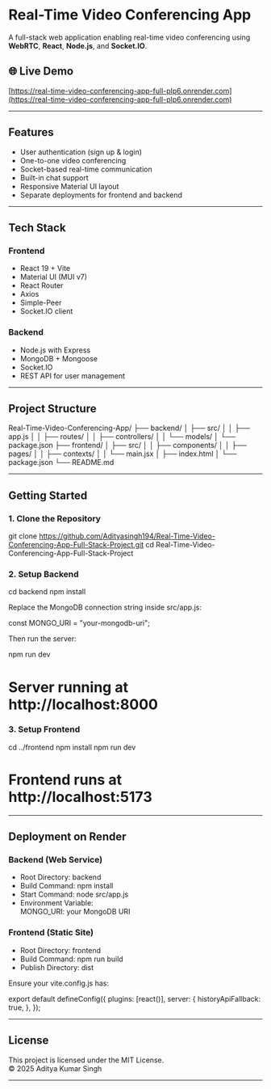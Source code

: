 # Real-Time Video Conferencing App

A full-stack web application enabling real-time video conferencing using **WebRTC**, **React**, **Node.js**, and **Socket.IO**.

## 🌐 Live Demo

[https://real-time-video-conferencing-app-full-plp6.onrender.com](https://real-time-video-conferencing-app-full-plp6.onrender.com)

---

## Features

- User authentication (sign up & login)
- One-to-one video conferencing
- Socket-based real-time communication
- Built-in chat support
- Responsive Material UI layout
- Separate deployments for frontend and backend

---

## Tech Stack

### Frontend

- React 19 + Vite
- Material UI (MUI v7)
- React Router
- Axios
- Simple-Peer
- Socket.IO client

### Backend

- Node.js with Express
- MongoDB + Mongoose
- Socket.IO
- REST API for user management

---

## Project Structure

Real-Time-Video-Conferencing-App/
├── backend/
│   ├── src/
│   │   ├── app.js
│   │   ├── routes/
│   │   ├── controllers/
│   │   └── models/
│   └── package.json
├── frontend/
│   ├── src/
│   │   ├── components/
│   │   ├── pages/
│   │   ├── contexts/
│   │   └── main.jsx
│   ├── index.html
│   └── package.json
└── README.md

---

## Getting Started

### 1. Clone the Repository

git clone https://github.com/Adityasingh194/Real-Time-Video-Conferencing-App-Full-Stack-Project.git
cd Real-Time-Video-Conferencing-App-Full-Stack-Project

### 2. Setup Backend

cd backend
npm install

Replace the MongoDB connection string inside src/app.js:

const MONGO_URI = "your-mongodb-uri";

Then run the server:

npm run dev
# Server running at http://localhost:8000

### 3. Setup Frontend

cd ../frontend
npm install
npm run dev
# Frontend runs at http://localhost:5173

---

## Deployment on Render

### Backend (Web Service)

- Root Directory: backend
- Build Command: npm install
- Start Command: node src/app.js
- Environment Variable:  
  MONGO_URI: your MongoDB URI

### Frontend (Static Site)

- Root Directory: frontend
- Build Command: npm run build
- Publish Directory: dist

Ensure your vite.config.js has:

export default defineConfig({
  plugins: [react()],
  server: {
    historyApiFallback: true,
  },
});

---

## License

This project is licensed under the MIT License.  
© 2025 Aditya Kumar Singh

---
